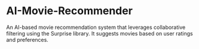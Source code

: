 # AI-Movie-Recommender
An AI-based movie recommendation system that leverages collaborative filtering using the Surprise library. It suggests movies based on user ratings and preferences.
